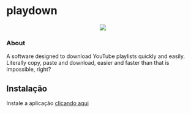 # playdown

<p align="center">
  <a href="https://github.com/tago-dev/playdown/releases/tag/final"><img src="https://cdn.upload.systems/uploads/HSvL4p5o.png"></a>
</p>


### About
A software designed to download YouTube playlists quickly and easily. Literally copy, paste and download, easier and faster than that is impossible, right?


## Instalação

Instale a aplicação <a href="https://github.com/tago-dev/playdown/releases/tag/final">clicando aqui</a>
